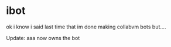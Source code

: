 # ibot
ok i know i said last time that im done making collabvm bots but....

Update: aaa now owns the bot
